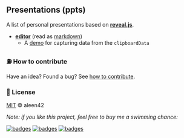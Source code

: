 ## Presentations (ppts)

A list of personal presentations based on [**reveal.js**](https://github.com/hakimel/reveal.js).

- [**editor**](https://ppt.aleen42.com/presentations/editor) (read as [markdown](./presentations/editor/layout.md))
  - A [demo](./presentations/editor/clipboard.html) for capturing data from the `clipboardData`

### :fuelpump: How to contribute

Have an idea? Found a bug? See [how to contribute](https://aleen42.gitbooks.io/personalwiki/content/contribution.html).

### :scroll: License

[MIT](https://aleen42.gitbooks.io/personalwiki/content/MIT.html) © aleen42

*Note: if you like this project, feel free to buy me a swimming chance:*

[![badges](https://badges.aleen42.com/src/paypal.svg)](http://paypal.me/aleen42) [![badges](https://badges.aleen42.com/src/patreon.svg)](https://www.patreon.com/aleen42) [![badges](https://badges.aleen42.com/src/buymeacoffee.svg)](https://www.buymeacoffee.com/aleen42)
